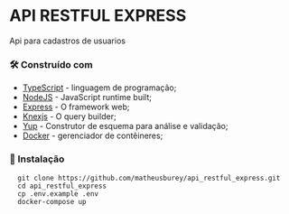 # API RESTFUL EXPRESS

Api para cadastros de usuarios

### 🛠️ Construído com

* [TypeScript](https://www.typescriptlang.org/) - linguagem de programação;
* [NodeJS](https://nodejs.org) - JavaScript runtime built;
* [Express](https://expressjs.com) - O framework web;
* [Knexjs](http://knexjs.org/) - O query builder;
* [Yup](https://www.npmjs.com/package/yup) - Construtor de esquema para análise e validação;
* [Docker](https://www.docker.com/) - gerenciador de contêineres;

### 🔧 Instalação

```
  git clone https://github.com/matheusburey/api_restful_express.git
  cd api_restful_express
  cp .env.example .env
  docker-compose up
```
